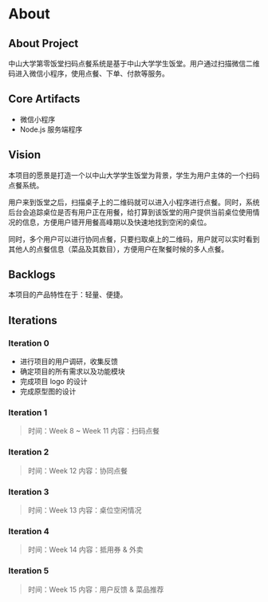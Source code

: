 # About

## About Project

中山大学第零饭堂扫码点餐系统是基于中山大学学生饭堂。用户通过扫描微信二维码进入微信小程序，使用点餐、下单、付款等服务。

## Core Artifacts

+ 微信小程序
+ Node.js 服务端程序

## Vision

本项目的愿景是打造一个以中山大学学生饭堂为背景，学生为用户主体的一个扫码点餐系统。

用户来到饭堂之后，扫描桌子上的二维码就可以进入小程序进行点餐。同时，系统后台会追踪桌位是否有用户正在用餐，给打算到该饭堂的用户提供当前桌位使用情况的信息，方便用户错开用餐高峰期以及快速地找到空闲的桌位。

同时，多个用户可以进行协同点餐，只要扫取桌上的二维码，用户就可以实时看到其他人的点餐信息（菜品及其数目），方便用户在聚餐时候的多人点餐。

## Backlogs

本项目的产品特性在于：轻量、便捷。

## Iterations

### Iteration 0

+ 进行项目的用户调研，收集反馈
+ 确定项目的所有需求以及功能模块
+ 完成项目 logo 的设计
+ 完成原型图的设计

### Iteration 1

> 时间：Week 8 ~ Week 11
> 内容：扫码点餐

### Iteration 2

> 时间：Week 12
> 内容：协同点餐

### Iteration 3

> 时间：Week 13
> 内容：桌位空闲情况

### Iteration 4

> 时间：Week 14
> 内容：抵用券 & 外卖

### Iteration 5

> 时间：Week 15
> 内容：用户反馈 & 菜品推荐

